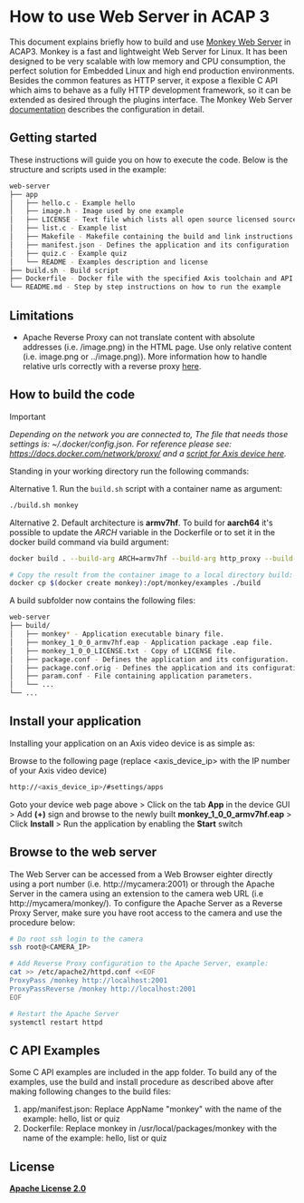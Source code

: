 # How to use Web Server in ACAP 3
This document explains briefly how to build and use [Monkey Web Server](https://github.com/monkey/monkey) in ACAP3. Monkey is a fast and lightweight Web Server for Linux. It has been designed to be very scalable with low memory and CPU consumption, the perfect solution for Embedded Linux and high end production environments. Besides the common features as HTTP server, it expose a flexible C API which aims to behave as a fully HTTP development framework, so it can be extended as desired through the plugins interface. The Monkey Web Server [documentation](http://monkey-project.com/documentation/1.5) describes the configuration in detail.

## Getting started
These instructions will guide you on how to execute the code. Below is the structure and scripts used in the example:

```bash
web-server
├── app
│   ├── hello.c - Example hello
│   ├── image.h - Image used by one example
│   ├── LICENSE - Text file which lists all open source licensed source code distributed with the application
│   ├── list.c - Example list
│   ├── Makefile - Makefile containing the build and link instructions for building the ACAP application
│   ├── manifest.json - Defines the application and its configuration
│   ├── quiz.c - Example quiz
│   └── README - Examples description and license
├── build.sh - Build script
├── Dockerfile - Docker file with the specified Axis toolchain and API container to build the example specified
└── README.md - Step by step instructions on how to run the example
```

## Limitations
* Apache Reverse Proxy can not translate content with absolute addresses (i.e. /image.png) in the HTML page. Use only relative content (i.e. image.png or ../image.png)). More information how to handle relative urls correctly with a reverse proxy [here](https://serverfault.com/questions/561892/how-to-handle-relative-urls-correctly-with-a-reverse-proxy).

## How to build the code

> [!IMPORTANT]
> *Depending on the network you are connected to,
The file that needs those settings is: *~/.docker/config.json.*
For reference please see: https://docs.docker.com/network/proxy/ and a
[script for Axis device here](../FAQs.md#HowcanIset-upnetworkproxysettingsontheAxisdevice?).*

Standing in your working directory run the following commands:

Alternative 1. Run the `build.sh` script with a container name as argument:
```sh
./build.sh monkey
```

Alternative 2. Default architecture is **armv7hf**. To build for **aarch64** it's possible to
update the *ARCH* variable in the Dockerfile or to set it in the docker build
command via build argument:
```bash
docker build . --build-arg ARCH=armv7hf --build-arg http_proxy --build-arg https_proxy -t monkey

# Copy the result from the container image to a local directory build:
docker cp $(docker create monkey):/opt/monkey/examples ./build
```

A build subfolder now contains the following files:

```bash
web-server
├── build/
│   ├── monkey* - Application executable binary file.
│   ├── monkey_1_0_0_armv7hf.eap - Application package .eap file.
│   ├── monkey_1_0_0_LICENSE.txt - Copy of LICENSE file.
│   ├── package.conf - Defines the application and its configuration.
│   ├── package.conf.orig - Defines the application and its configuration, original file.
│   ├── param.conf - File containing application parameters.
│   └── ...
└── ...
```

## Install your application
Installing your application on an Axis video device is as simple as:

Browse to the following page (replace <axis_device_ip> with the IP number of your Axis video device)

```bash
http://<axis_device_ip>/#settings/apps
```

Goto your device web page above > Click on the tab **App** in the device GUI > Add **(+)** sign and browse to
the newly built **monkey_1_0_0_armv7hf.eap** > Click **Install** > Run the application by enabling the **Start** switch

## Browse to the web server
The Web Server can be accessed from a Web Browser eighter directly using a port number (i.e. http://mycamera:2001) or through the Apache Server in the camera using an extension to the camera web URL (i.e http://mycamera/monkey/). To configure the Apache Server as a Reverse Proxy Server, make sure you have root access to the camera and use the procedure below:
```sh
# Do root ssh login to the camera
ssh root@<CAMERA_IP>

# Add Reverse Proxy configuration to the Apache Server, example:
cat >> /etc/apache2/httpd.conf <<EOF
ProxyPass /monkey http://localhost:2001
ProxyPassReverse /monkey http://localhost:2001
EOF

# Restart the Apache Server
systemctl restart httpd
```

## C API Examples
Some C API examples are included in the app folder. To build any of the examples, use the build and install procedure as described above after making following changes to the build files:
1. app/manifest.json: Replace AppName "monkey" with the name of the example: hello, list or quiz
2. Dockerfile: Replace monkey in /usr/local/packages/monkey with the name of the example: hello, list or quiz

## License
**[Apache License 2.0](../LICENSE)**